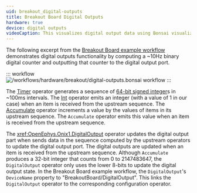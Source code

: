 ```yaml
---
uid: breakout_digital-outputs
title: Breakout Board Digital Outputs
hardware: true
device: digital outputs
videoCaption: This visualizes digital output data using Bonsai visualizers. The "Accumulate" window shows a graph of the value of the integer being emitted by the <code>Accumulate</code> operator over time. The "DigitalOutput" window shows the values that are being used by the <code>DigitalOutput</code> operator to update the digital output port. Specifically, each pin shown in that window corresponds to a pin whose state is HIGH. These visualizers correspond to changes in the digital output port status which are demonstrated in the bottom-right breakout board inset - each LED indicates the status of the corresponding digital output pin.
---
```


The following excerpt from the [Breakout Board example workflow](xref:breakout_workflow) demonstrates digital outputs functionality by computing a ~10Hz binary digital counter and outputting that counter to the digital output port.

::: workflow
![/workflows/hardware/breakout/digital-outputs.bonsai workflow](../../../workflows/hardware/breakout/digital-outputs.bonsai)
:::

The [Timer](https://bonsai-rx.org/docs/api/Bonsai.Shaders.Timer.html) operator generates a sequence of [64-bit signed integer](https://learn.microsoft.com/en-us/dotnet/api/system.int64?view=net-8.0)s in ~100ms intervals. The [Int](https://bonsai-rx.org/docs/api/Bonsai.Expressions.IntProperty.html) operator emits an integer (with a value of 1 in our case) when an item is received from the upstream sequence. The [Accumulate](https://bonsai-rx.org/docs/api/Bonsai.Reactive.Accumulate.html) operator increments a value by the values of items in its upstream sequence. The `Accumulate` operator emits this value when an item is received from the upstream sequence. 

The <xref:OpenEphys.Onix1.DigitalOutput> operator updates the digital output part when sends data in the sequence computed by the upstream operators to update the digital output port. The digital outputs are updated when an item is received from the upstream sequence. Although `Accumulate` produces a 32-bit integer that counts from 0 to 2147483647, the `DigitalOutput` operator only uses the lower 8-bits to update the digital output state. In the Breakout Board example workflow, the `DigitalOutput`'s `DeviceName` property to "BreakoutBoard/DigitalOutput". This links the `DigitalOutput` operator to the corresponding configuration operator. 